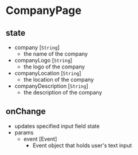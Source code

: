 # CompanyPage

## state

- company [`String`]
  - the name of the company
- companyLogo [`String`]
  - the logo of the company
- companyLocation [`String`]
  - the location of the company
- companyDescription [`String`]
  - the description of the company

## onChange

- updates specified input field state
- params
  - event [Event]
    - Event object that holds user's text input
